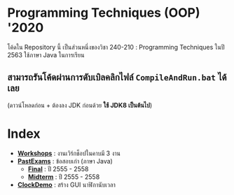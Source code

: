 # Programming Techniques (OOP) '2020
  โค้ดใน Repository นี้ เป็นส่วนหนึ่งของวิชา 240-210 : Programming Techniques
  ในปี 2563 ใช้ภาษา Java ในการเรียน

## สามารถรันโค้ดผ่านการดับเบิลคลิกไฟล์ `CompileAndRun.bat` ได้เลย
(ดาวน์โหลดก่อน + ต้องลง JDK ก่อนด้วย **ใช้ JDK8 เป็นต้นไป**)

# Index
  + **[Workshops](https://github.com/Strelyx/oop/tree/main/Workshops)** : งานเวิร์กช็อปในคาบมี 3 งาน
  + **[PastExams](https://github.com/Strelyx/oop/tree/main/PastExams)** : ข้อสอบเก่า (ภาษา Java)
    - **[Final](https://github.com/Strelyx/oop/tree/main/PastExams/Final)**   : ปี 2555 - 2558
    - **[Midterm](https://github.com/Strelyx/oop/tree/main/PastExams/Midterm)** : ปี 2555 - 2558
  + **[ClockDemo](https://github.com/Strelyx/oop/tree/main/ClockDemo)** : สร้าง GUI นาฬิกานับเวลา
